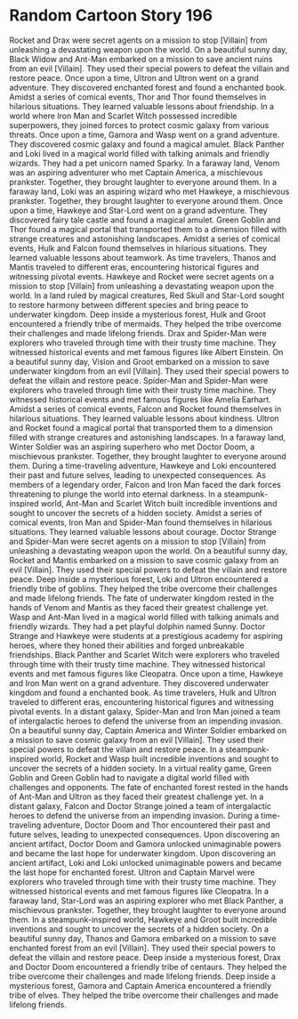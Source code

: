 # Random Cartoon Story 196

Rocket and Drax were secret agents on a mission to stop [Villain] from unleashing a devastating weapon upon the world.
On a beautiful sunny day, Black Widow and Ant-Man embarked on a mission to save ancient ruins from an evil [Villain]. They used their special powers to defeat the villain and restore peace.
Once upon a time, Ultron and Ultron went on a grand adventure. They discovered enchanted forest and found a enchanted book.
Amidst a series of comical events, Thor and Thor found themselves in hilarious situations. They learned valuable lessons about friendship.
In a world where Iron Man and Scarlet Witch possessed incredible superpowers, they joined forces to protect cosmic galaxy from various threats.
Once upon a time, Gamora and Wasp went on a grand adventure. They discovered cosmic galaxy and found a magical amulet.
Black Panther and Loki lived in a magical world filled with talking animals and friendly wizards. They had a pet unicorn named Sparky.
In a faraway land, Venom was an aspiring adventurer who met Captain America, a mischievous prankster. Together, they brought laughter to everyone around them.
In a faraway land, Loki was an aspiring wizard who met Hawkeye, a mischievous prankster. Together, they brought laughter to everyone around them.
Once upon a time, Hawkeye and Star-Lord went on a grand adventure. They discovered fairy tale castle and found a magical amulet.
Green Goblin and Thor found a magical portal that transported them to a dimension filled with strange creatures and astonishing landscapes.
Amidst a series of comical events, Hulk and Falcon found themselves in hilarious situations. They learned valuable lessons about teamwork.
As time travelers, Thanos and Mantis traveled to different eras, encountering historical figures and witnessing pivotal events.
Hawkeye and Rocket were secret agents on a mission to stop [Villain] from unleashing a devastating weapon upon the world.
In a land ruled by magical creatures, Red Skull and Star-Lord sought to restore harmony between different species and bring peace to underwater kingdom.
Deep inside a mysterious forest, Hulk and Groot encountered a friendly tribe of mermaids. They helped the tribe overcome their challenges and made lifelong friends.
Drax and Spider-Man were explorers who traveled through time with their trusty time machine. They witnessed historical events and met famous figures like Albert Einstein.
On a beautiful sunny day, Vision and Groot embarked on a mission to save underwater kingdom from an evil [Villain]. They used their special powers to defeat the villain and restore peace.
Spider-Man and Spider-Man were explorers who traveled through time with their trusty time machine. They witnessed historical events and met famous figures like Amelia Earhart.
Amidst a series of comical events, Falcon and Rocket found themselves in hilarious situations. They learned valuable lessons about kindness.
Ultron and Rocket found a magical portal that transported them to a dimension filled with strange creatures and astonishing landscapes.
In a faraway land, Winter Soldier was an aspiring superhero who met Doctor Doom, a mischievous prankster. Together, they brought laughter to everyone around them.
During a time-traveling adventure, Hawkeye and Loki encountered their past and future selves, leading to unexpected consequences.
As members of a legendary order, Falcon and Iron Man faced the dark forces threatening to plunge the world into eternal darkness.
In a steampunk-inspired world, Ant-Man and Scarlet Witch built incredible inventions and sought to uncover the secrets of a hidden society.
Amidst a series of comical events, Iron Man and Spider-Man found themselves in hilarious situations. They learned valuable lessons about courage.
Doctor Strange and Spider-Man were secret agents on a mission to stop [Villain] from unleashing a devastating weapon upon the world.
On a beautiful sunny day, Rocket and Mantis embarked on a mission to save cosmic galaxy from an evil [Villain]. They used their special powers to defeat the villain and restore peace.
Deep inside a mysterious forest, Loki and Ultron encountered a friendly tribe of goblins. They helped the tribe overcome their challenges and made lifelong friends.
The fate of underwater kingdom rested in the hands of Venom and Mantis as they faced their greatest challenge yet.
Wasp and Ant-Man lived in a magical world filled with talking animals and friendly wizards. They had a pet playful dolphin named Sunny.
Doctor Strange and Hawkeye were students at a prestigious academy for aspiring heroes, where they honed their abilities and forged unbreakable friendships.
Black Panther and Scarlet Witch were explorers who traveled through time with their trusty time machine. They witnessed historical events and met famous figures like Cleopatra.
Once upon a time, Hawkeye and Iron Man went on a grand adventure. They discovered underwater kingdom and found a enchanted book.
As time travelers, Hulk and Ultron traveled to different eras, encountering historical figures and witnessing pivotal events.
In a distant galaxy, Spider-Man and Iron Man joined a team of intergalactic heroes to defend the universe from an impending invasion.
On a beautiful sunny day, Captain America and Winter Soldier embarked on a mission to save cosmic galaxy from an evil [Villain]. They used their special powers to defeat the villain and restore peace.
In a steampunk-inspired world, Rocket and Wasp built incredible inventions and sought to uncover the secrets of a hidden society.
In a virtual reality game, Green Goblin and Green Goblin had to navigate a digital world filled with challenges and opponents.
The fate of enchanted forest rested in the hands of Ant-Man and Ultron as they faced their greatest challenge yet.
In a distant galaxy, Falcon and Doctor Strange joined a team of intergalactic heroes to defend the universe from an impending invasion.
During a time-traveling adventure, Doctor Doom and Thor encountered their past and future selves, leading to unexpected consequences.
Upon discovering an ancient artifact, Doctor Doom and Gamora unlocked unimaginable powers and became the last hope for underwater kingdom.
Upon discovering an ancient artifact, Loki and Loki unlocked unimaginable powers and became the last hope for enchanted forest.
Ultron and Captain Marvel were explorers who traveled through time with their trusty time machine. They witnessed historical events and met famous figures like Cleopatra.
In a faraway land, Star-Lord was an aspiring explorer who met Black Panther, a mischievous prankster. Together, they brought laughter to everyone around them.
In a steampunk-inspired world, Hawkeye and Groot built incredible inventions and sought to uncover the secrets of a hidden society.
On a beautiful sunny day, Thanos and Gamora embarked on a mission to save enchanted forest from an evil [Villain]. They used their special powers to defeat the villain and restore peace.
Deep inside a mysterious forest, Drax and Doctor Doom encountered a friendly tribe of centaurs. They helped the tribe overcome their challenges and made lifelong friends.
Deep inside a mysterious forest, Gamora and Captain America encountered a friendly tribe of elves. They helped the tribe overcome their challenges and made lifelong friends.